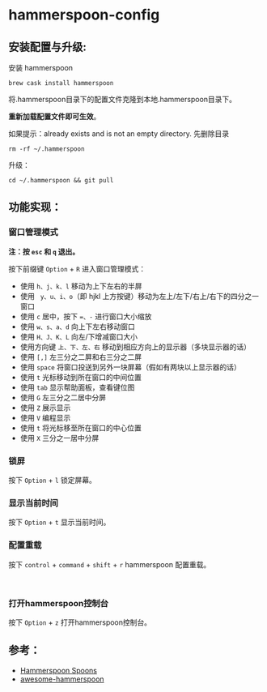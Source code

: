 # hammerspoon-config

## 安装配置与升级:

安装 hammerspoon 
```
brew cask install hammerspoon
```

将.hammerspoon目录下的配置文件克隆到本地.hammerspoon目录下。

**重新加载配置文件即可生效**。

如果提示：already exists and is not an empty directory.
先删除目录

```
rm -rf ~/.hammerspoon
```

升级：

```
cd ~/.hammerspoon && git pull
```

## 功能实现：

### 窗口管理模式

**注：按 `esc` 和 `q` 退出。**

按下前缀键 `Option` + `R` 进入窗口管理模式：

* 使用 `h、j、k、l` 移动为上下左右的半屏
* 使用 ` y、u、i、o`（即 hjkl 上方按键）移动为左上/左下/右上/右下的四分之一窗口
* 使用 `c` 居中，按下 `=、-` 进行窗口大小缩放
* 使用 `w、s、a、d` 向上下左右移动窗口
* 使用 `H、J、K、L` 向左/下增减窗口大小
* 使用方向键 `上、下、左、右` 移动到相应方向上的显示器（多块显示器的话）
* 使用 `[,]` 左三分之二屏和右三分之二屏
* 使用 `space` 将窗口投送到另外一块屏幕（假如有两块以上显示器的话）
* 使用 `t` 光标移动到所在窗口的中间位置
* 使用 `tab` 显示帮助面板，查看键位图
* 使用 `G` 左三分之二居中分屏 
* 使用 `Z` 展示显示 
* 使用 `V` 编程显示 
* 使用 `t` 将光标移至所在窗口的中心位置 
* 使用 `X` 三分之一居中分屏 



### 锁屏

按下 `Option` + `l` 锁定屏幕。



### 显示当前时间

按下 `Option` + `t` 显示当前时间。



### 配置重载

按下 `control` + `command` + `shift` + `r` hammerspoon 配置重载。

​	

### 打开hammerspoon控制台

按下 `Option` + `z` 打开hammerspoon控制台。




## 参考：

* [Hammerspoon Spoons](https://www.hammerspoon.org/Spoons/)
* [awesome-hammerspoon](https://github.com/ashfinal/awesome-hammerspoon)
